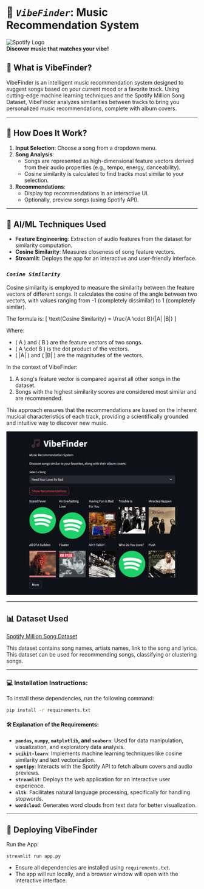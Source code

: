# 🎵 *`VibeFinder`*: Music Recommendation System

![Spotify Logo](https://upload.wikimedia.org/wikipedia/commons/2/26/Spotify_logo_with_text.svg)  
**Discover music that matches your vibe!**

## 🌟 **What is VibeFinder?**
VibeFinder is an intelligent music recommendation system designed to suggest songs based on your current mood or a favorite track. Using cutting-edge machine learning techniques and the Spotify Million Song Dataset, VibeFinder analyzes similarities between tracks to bring you personalized music recommendations, complete with album covers.  

---

## 🧠 **How Does It Work?**
1. **Input Selection**: Choose a song from a dropdown menu.
2. **Song Analysis**: 
   - Songs are represented as high-dimensional feature vectors derived from their audio properties (e.g., tempo, energy, danceability).
   - Cosine similarity is calculated to find tracks most similar to your selection.
3. **Recommendations**:
   - Display top recommendations in an interactive UI.
   - Optionally, preview songs (using Spotify API).

---

## 🔬 **AI/ML Techniques Used**
- **Feature Engineering**: Extraction of audio features from the dataset for similarity computation.
- **Cosine Similarity**: Measures closeness of song feature vectors.
- **Streamlit**: Deploys the app for an interactive and user-friendly interface.

### *`Cosine Similarity`*
Cosine similarity is employed to measure the similarity between the feature vectors of different songs. It calculates the cosine of the angle between two vectors, with values ranging from -1 (completely dissimilar) to 1 (completely similar).  

The formula is:
\[
\text{Cosine Similarity} = \frac{A \cdot B}{\|A\| \|B\|}
\]

Where:
- \( A \) and \( B \) are the feature vectors of two songs.
- \( A \cdot B \) is the dot product of the vectors.
- \( \|A\| \) and \( \|B\| \) are the magnitudes of the vectors.

In the context of VibeFinder:
1. A song's feature vector is compared against all other songs in the dataset.
2. Songs with the highest similarity scores are considered most similar and are recommended.

This approach ensures that the recommendations are based on the inherent musical characteristics of each track, providing a scientifically grounded and intuitive way to discover new music.


![VibeFinder](screenshot.png)

---

## 📊 Dataset Used
[Spotify Million Song Dataset](https://www.kaggle.com/datasets/notshrirang/spotify-million-song-dataset)

This dataset contains song names, artists names, link to the song and lyrics. This dataset can be used for recommending songs, classifying or clustering songs.

---

### 💻 Installation Instructions:
To install these dependencies, run the following command:

```bash
pip install -r requirements.txt
```

#### 🛠️ Explanation of the Requirements:
- **`pandas`, `numpy`, `matplotlib`, and `seaborn`**: Used for data manipulation, visualization, and exploratory data analysis.
- **`scikit-learn`**: Implements machine learning techniques like cosine similarity and text vectorization.
- **`spotipy`**: Interacts with the Spotify API to fetch album covers and audio previews.
- **`streamlit`**: Deploys the web application for an interactive user experience.
- **`nltk`**: Facilitates natural language processing, specifically for handling stopwords.
- **`wordcloud`**: Generates word clouds from text data for better visualization.

---

## 🚀 Deploying VibeFinder
Run the App:
```
streamlit run app.py
```
- Ensure all dependencies are installed using `requirements.txt`.
- The app will run locally, and a browser window will open with the interactive interface.
